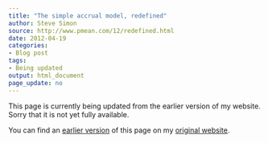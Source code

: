 ```yaml
---
title: "The simple accrual model, redefined"
author: Steve Simon
source: http://www.pmean.com/12/redefined.html
date: 2012-04-19
categories:
- Blog post
tags:
- Being updated
output: html_document
page_update: no
---
```


This page is currently being updated from the earlier version of my website. Sorry that it is not yet fully available.

<!---More--->

You can find an [earlier version][sim1] of this page on my [original website][sim2].

[sim1]: http://www.pmean.com/12/redefined.html
[sim2]: http://www.pmean.com/original_site.html
